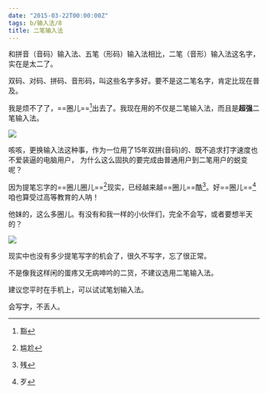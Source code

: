```yaml
---
date: "2015-03-22T00:00:00Z"
tags: b/输入法/8
title: 二笔输入法
---
```


和拼音（音码）输入法、五笔（形码）输入法相比，二笔（音形）输入法这名字，实在是太二了。

双码、对码、拼码、音形码，叫这些名字多好。要不是这二笔名字，肯定比现在普及。

我是烦不了了，==圈儿==[^huo1]出去了。我现在用的不仅是二笔输入法，而且是**超强**二笔输入法。

![](https://blog.du1ab.org/2015/03/2007020_259336292_17316158.jpg)

咳咳，更换输入法这种事，作为一位用了15年双拼(音码)的、既不追求打字速度也不爱装逼的电脑用户，
为什么这么固执的要完成由普通用户到二笔用户的蜕变呢？

因为提笔忘字的==圈儿圈儿==[^gan1ga4]现实，已经越来越==圈儿==酷[^can2]。好==圈儿==[^dai3]咱也算受过高等教育的人呐！

他妹的，这么多圈儿。有没有和我一样的小伙伴们，完全不会写，或者要想半天的？

![](https://blog.du1ab.org/2015/03/you.jpg)

现实中也没有多少提笔写字的机会了，很久不写字，忘了很正常。

不是像我这样闲的蛋疼又无病呻吟的二货，不建议选用二笔输入法。

建议您平时在手机上，可以试试笔划输入法。

会写字，不丢人。

[^huo1]: 豁
[^gan1ga4]: 尴尬
[^can2]: 残
[^dai3]: 歹
